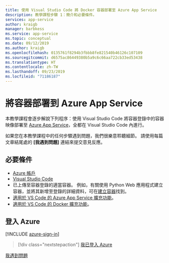 ```yaml
---
title: 使用 Visual Studio Code 將 Docker 容器部署至 Azure App Service
description: 教學課程步驟 1：簡介和必要條件。
services: app-service
author: kraigb
manager: barbkess
ms.service: app-service
ms.topic: conceptual
ms.date: 09/12/2019
ms.author: kraigb
ms.openlocfilehash: 0135761f8294b3fbbb8fe821540b46126c107109
ms.sourcegitcommit: d6575ac86449380b5a9c6c66aa722cb33ed53438
ms.translationtype: HT
ms.contentlocale: zh-TW
ms.lasthandoff: 09/23/2019
ms.locfileid: "71186187"
---
```

# <a name="deploy-containers-to-azure-app-service"></a>將容器部署到 Azure App Service

本教學課程會逐步解說下列程序：使用 Visual Studio Code 將容器登錄中的容器映像部署至 [Azure App Service](https://azure.microsoft.com/services/app-service/containers/)，全都在 Visual Studio Code 內進行。

如果您在本教學課程中的任何步驟遇到問題，我們很樂意聆聽細節。 請使用每篇文章結尾處的 **[我遇到問題]** 連結來提交意見反應。

## <a name="prerequisites"></a>必要條件

- [Azure 帳戶](https://azure.microsoft.com/free/?utm_source=campaign&utm_campaign=vscode-tutorial-docker-extension&mktingSource=vscode-tutorial-docker-extension)
- [Visual Studio Code](https://code.visualstudio.com/)
- 已上傳至容器登錄的適當容器。 例如，有關使用 Python Web 應用程式建立容器，並將其新增至登錄的詳細資料，可在[建立容器](https://code.visualstudio.com/docs/python/tutorial-create-containers)找到。
- [適用於 VS Code 的 Azure App Service 擴充功能](https://marketplace.visualstudio.com/items?itemName=ms-azuretools.vscode-azureappservice)。
- [適用於 VS Code 的 Docker 擴充功能](https://marketplace.visualstudio.com/items?itemName=ms-azuretools.vscode-docker)。

## <a name="sign-in-to-azure"></a>登入 Azure

[!INCLUDE [azure-sign-in](includes/azure-sign-in.md)]

> [!div class="nextstepaction"]
> [我已登入 Azure](tutorial-deploy-containers-02.md)

[我遇到問題](https://www.research.net/r/PWZWZ52?tutorial=vscode-appservice-containers&step=01-verify-prerequisites)
